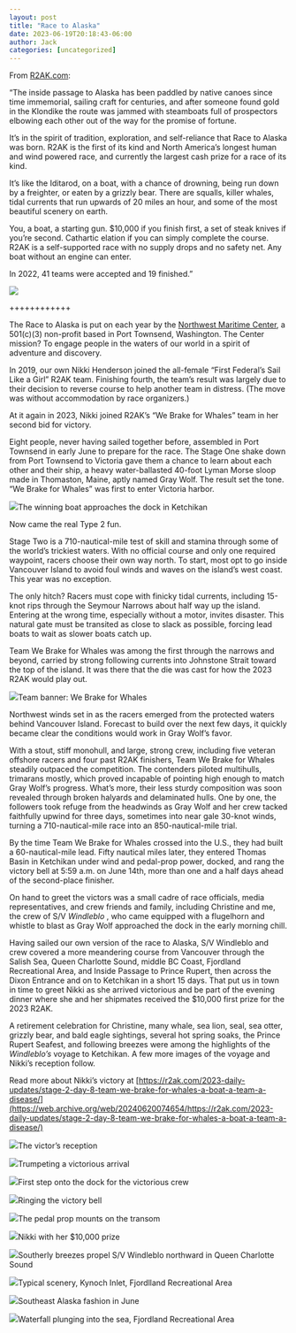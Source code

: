 ```yaml
---
layout: post
title: "Race to Alaska"
date: 2023-06-19T20:18:43-06:00
author: Jack
categories: [uncategorized]
---
```


From [R2AK.com](https://web.archive.org/web/20240620074654/http://www.r2ak.com/):

“The inside passage to Alaska has been paddled by native canoes since time immemorial, sailing craft for centuries, and after someone found gold in the Klondike the route was jammed with steamboats full of prospectors elbowing each other out of the way for the promise of fortune.

It’s in the spirit of tradition, exploration, and self-reliance that Race to Alaska was born. R2AK is the first of its kind and North America’s longest human and wind powered race, and currently the largest cash prize for a race of its kind.

It’s like the Iditarod, on a boat, with a chance of drowning, being run down by a freighter, or eaten by a grizzly bear. There are squalls, killer whales, tidal currents that run upwards of 20 miles an hour, and some of the most beautiful scenery on earth.

You, a boat, a starting gun. $10,000 if you finish first, a set of steak knives if you’re second. Cathartic elation if you can simply complete the course. R2AK is a self-supported race with no supply drops and no safety net. Any boat without an engine can enter.

In 2022, 41 teams were accepted and 19 finished.”

![](http://windleblo.com/wp-content/uploads/2023/06/R2AK_FullCourse_Map_new-427x1024.jpg)

++++++++++++

The Race to Alaska is put on each year by the [Northwest Maritime Center](https://web.archive.org/web/20240620074654/http://www.nwmaritime.org/), a 501(c)(3) non-profit based in Port Townsend, Washington. The Center mission? To engage people in the waters of our world in a spirit of adventure and discovery.

In 2019, our own Nikki Henderson joined the all-female “First Federal’s Sail Like a Girl” R2AK team. Finishing fourth, the team’s result was largely due to their decision to reverse course to help another team in distress. (The move was without accommodation by race organizers.)

At it again in 2023, Nikki joined R2AK’s “We Brake for Whales” team in her second bid for victory.

Eight people, never having sailed together before, assembled in Port Townsend in early June to prepare for the race. The Stage One shake down from Port Townsend to Victoria gave them a chance to learn about each other and their ship, a heavy water-ballasted 40-foot Lyman Morse sloop made in Thomaston, Maine, aptly named Gray Wolf. The result set the tone. “We Brake for Whales” was first to enter Victoria harbor.

![](http://windleblo.com/wp-content/uploads/2023/06/IMG_0969-scaled.jpg)The winning boat approaches the dock in Ketchikan

Now came the real Type 2 fun.

Stage Two is a 710-nautical-mile test of skill and stamina through some of the world’s trickiest waters. With no official course and only one required waypoint, racers choose their own way north. To start, most opt to go inside Vancouver Island to avoid foul winds and waves on the island’s west coast. This year was no exception.

The only hitch? Racers must cope with finicky tidal currents, including 15-knot rips through the Seymour Narrows about half way up the island. Entering at the wrong time, especially without a motor, invites disaster. This natural gate must be transited as close to slack as possible, forcing lead boats to wait as slower boats catch up.

Team We Brake for Whales was among the first through the narrows and beyond, carried by strong following currents into Johnstone Strait toward the top of the island. It was there that the die was cast for how the 2023 R2AK would play out.

![](http://windleblo.com/wp-content/uploads/2023/06/IMG_1030-768x1024.jpg)Team banner: We Brake for Whales

Northwest winds set in as the racers emerged from the protected waters behind Vancouver Island. Forecast to build over the next few days, it quickly became clear the conditions would work in Gray Wolf’s favor.

With a stout, stiff monohull, and large, strong crew, including five veteran offshore racers and four past R2AK finishers, Team We Brake for Whales steadily outpaced the competition. The contenders piloted multihulls, trimarans mostly, which proved incapable of pointing high enough to match Gray Wolf’s progress. What’s more, their less sturdy composition was soon revealed through broken halyards and delaminated hulls. One by one, the followers took refuge from the headwinds as Gray Wolf and her crew tacked faithfully upwind for three days, sometimes into near gale 30-knot winds, turning a 710-nautical-mile race into an 850-nautical-mile trial.

By the time Team We Brake for Whales crossed into the U.S., they had built a 60-nautical-mile lead. Fifty nautical miles later, they entered Thomas Basin in Ketchikan under wind and pedal-prop power, docked, and rang the victory bell at 5:59 a.m. on June 14th, more than one and a half days ahead of the second-place finisher.

On hand to greet the victors was a small cadre of race officials, media representatives, and crew friends and family, including Christine and me, the crew of S/V _Windleblo_ , who came equipped with a flugelhorn and whistle to blast as Gray Wolf approached the dock in the early morning chill.

Having sailed our own version of the race to Alaska, S/V Windleblo and crew covered a more meandering course from Vancouver through the Salish Sea, Queen Charlotte Sound, middle BC Coast, Fjordland Recreational Area, and Inside Passage to Prince Rupert, then across the Dixon Entrance and on to Ketchikan in a short 15 days. That put us in town in time to greet Nikki as she arrived victorious and be part of the evening dinner where she and her shipmates received the $10,000 first prize for the 2023 R2AK.

A retirement celebration for Christine, many whale, sea lion, seal, sea otter, grizzly bear, and bald eagle sightings, several hot spring soaks, the Prince Rupert Seafest, and following breezes were among the highlights of the _Windleblo’s_ voyage to Ketchikan. A few more images of the voyage and Nikki’s reception follow.

Read more about Nikki’s victory at [https://r2ak.com/2023-daily-updates/stage-2-day-8-team-we-brake-for-whales-a-boat-a-team-a-disease/](https://web.archive.org/web/20240620074654/https://r2ak.com/2023-daily-updates/stage-2-day-8-team-we-brake-for-whales-a-boat-a-team-a-disease/)

![](http://windleblo.com/wp-content/uploads/2023/06/GFGW4945-768x1024.jpg)The victor’s reception

![](http://windleblo.com/wp-content/uploads/2023/06/HSWK9409-1-1024x768.jpg)Trumpeting a victorious arrival

![](http://windleblo.com/wp-content/uploads/2023/06/IMG_0982-scaled.jpg)First step onto the dock for the victorious crew

![](http://windleblo.com/wp-content/uploads/2023/06/IMG_0984-1-scaled.jpg)Ringing the victory bell

![](http://windleblo.com/wp-content/uploads/2023/06/IMG_1009-1024x768.jpg)The pedal prop mounts on the transom

![](http://windleblo.com/wp-content/uploads/2023/06/IMG_1050-768x1024.jpg)Nikki with her $10,000 prize

![](http://windleblo.com/wp-content/uploads/2023/06/PHOTO-2023-06-08-18-47-02_1-768x1024.jpg)Southerly breezes propel S/V Windleblo northward in Queen Charlotte Sound

![](http://windleblo.com/wp-content/uploads/2023/06/PHOTO-2023-06-08-18-47-01_2-1024x768.jpg)Typical scenery, Kynoch Inlet, Fjordlland Recreational Area

![](http://windleblo.com/wp-content/uploads/2023/06/PHOTO-2023-06-08-18-47-02-768x1024.jpg)Southeast Alaska fashion in June

![](http://windleblo.com/wp-content/uploads/2023/06/PHOTO-2023-06-08-18-47-01-768x1024.jpg)Waterfall plunging into the sea, Fjordland Recreational Area